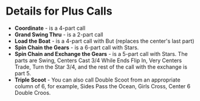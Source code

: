 
# Details for Plus Calls

* **Coordinate** - is a 4-part call
* **Grand Swing Thru** - is a 2-part call
* **Load the Boat** - is a 4-part call with But (replaces the center's last part)
* **Spin Chain the Gears** - is a 6-part call with Stars.
* **Spin Chain and Exchange the Gears** - is a 5-part call with Stars.  The parts are Swing, Centers Cast 3/4 While Ends Flip In, Very Centers Trade, Turn the Star 3/4, and the rest of the call with the exchange is part 5.
* **Triple Scoot** - You can also call Double Scoot from an appropriate column of 6, for example, Sides Pass the Ocean, Girls Cross, Center 6 Double Croos.